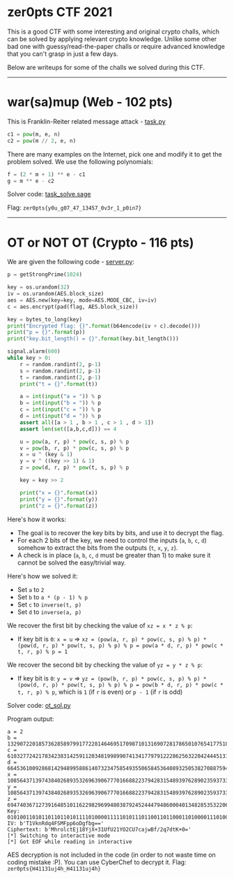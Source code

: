 # zer0pts CTF 2021

This is a good CTF with some interesting and original crypto challs, which can be solved by applying relevant crypto knowledge. Unlike some other bad one with guessy/read-the-paper challs or require advanced knowledge that you can't grasp in just a few days.

Below are writeups for some of the challs we solved during this CTF.

---
# war(sa)mup (Web - 102 pts)

This is Franklin-Reiter related message attack - [task.py](warsamup/task.py)
```python
c1 = pow(m, e, n)
c2 = pow(m // 2, e, n)
```

There are many examples on the Internet, pick one and modify it to get the problem solved. We use the following polynomials:
```python
f = (2 * m + 1) ** e - c1
g = m ** e - c2
```

Solver code: [task_solve.sage](warsamup/task_solve.sage)

Flag: `zer0pts{y0u_g07_47_13457_0v3r_1_p0in7}`

---
# OT or NOT OT (Crypto - 116 pts)

We are given the following code - [server.py](ot_or_not_ot/server.py):
```python
p = getStrongPrime(1024)

key = os.urandom(32)
iv = os.urandom(AES.block_size)
aes = AES.new(key=key, mode=AES.MODE_CBC, iv=iv)
c = aes.encrypt(pad(flag, AES.block_size))

key = bytes_to_long(key)
print("Encrypted flag: {}".format(b64encode(iv + c).decode()))
print("p = {}".format(p))
print("key.bit_length() = {}".format(key.bit_length()))

signal.alarm(600)
while key > 0:
    r = random.randint(2, p-1)
    s = random.randint(2, p-1)
    t = random.randint(2, p-1)
    print("t = {}".format(t))

    a = int(input("a = ")) % p
    b = int(input("b = ")) % p
    c = int(input("c = ")) % p
    d = int(input("d = ")) % p
    assert all([a > 1 , b > 1 , c > 1 , d > 1])
    assert len(set([a,b,c,d])) == 4

    u = pow(a, r, p) * pow(c, s, p) % p
    v = pow(b, r, p) * pow(c, s, p) % p
    x = u ^ (key & 1)
    y = v ^ ((key >> 1) & 1)
    z = pow(d, r, p) * pow(t, s, p) % p

    key = key >> 2

    print("x = {}".format(x))
    print("y = {}".format(y))
    print("z = {}".format(z))
```

Here's how it works:
- The goal is to recover the key bits by bits, and use it to decrypt the flag.
- For each 2 bits of the key, we need to control the inputs (`a`, `b`, `c`, `d`) somehow to extract the bits from the outputs (`t`, `x`, `y`, `z`).
- A check is in place (`a`, `b`, `c`, `d` must be greater than 1) to make sure it cannot be solved the easy/trivial way.

Here's how we solved it:
- Set `a` to `2`
- Set `b` to `a * (p - 1) % p`
- Set `c` to `inverse(t, p)`
- Set `d` to `inverse(a, p)`

We recover the first bit by checking the value of `xz = x * z % p`:
- If key bit is `0`: `x = u` => `xz = (pow(a, r, p) * pow(c, s, p) % p) * (pow(d, r, p) * pow(t, s, p) % p) % p = pow(a * d, r, p) * pow(c * t, r, p) % p = 1`

We recover the second bit by checking the value of `yz = y * z % p`:
- If key bit is `0`: `y = v` => `yz = (pow(b, r, p) * pow(c, s, p) % p) * (pow(d, r, p) * pow(t, s, p) % p) % p = pow(b * d, r, p) * pow(c * t, r, p) % p`, which is `1` (if `r` is even) or `p - 1` (if `r` is odd)

Solver code: [ot_sol.py](ot_or_not_ot/ot_sol.py)

Program output:
```
a = 2
b = 132907220185736285897991772281464695170987101316907281786501076541775189926811683346224427234310580823608429105406137831547155548786641633486868555632551195792848008460529033215706439734358461222539357850771879859169086946173463939114384038750454771945402410091580923088231779749755644631041039304050302267945
c = 61032772421783423831425911203481998990741341779791222862563220424445131302911743775917373105917434434615793568321525364115721260158967046924990245293008637454180239616672227809997797938562289505238854629221751274000888900272873691116281078754328975560245629453423121175361719064758183248134452949551717042910
d = 66453610092868142948995886140732347585493550658453640893250538270887594963405841673112213617155290411804214552703068915773577774393320816743434277816275597896424004230264516607853219867179230611269678925385939929584543473086731969557192019375227385972701205045790461544115889874877822315520519652025151133974
x = 108564371397438402689353269639067770166882237942831548939762890235937330611799535874509992388440807229435015988300337795339983521508809181320127347291879039731041643540408111625442292800610421746206254219910945528869839005738606569250916613687497483229613568731318914865932834218472920054681357591353835620308
y = 108564371397438402689353269639067770166882237942831548939762890235937330611799535874509992388440807229435015988300337795339983521508809181320127347291879039731041643540408111625442292800610421746206254219910945528869839005738606569250916613687497483229613568731318914865932834218472920054681357591353835620309
z = 69474036712739164851011622982969948038792452444794860004013482853532206107824752745807346735230068109744401982580352429444507208221878812701682124298848978724693802427868180016642062952370940849088669335354915263635707509744631902748940253477249580124160929084541865032361420999706960022420775998151720509927
Key: 0101001101011011011010111101000011111010111011001101100011010000111010010111100000110011111110100001110101111010110010100100100000000110011100101011010100000011110000000111001111000101111111101110001011110111010111111001010100111100110101110010011110101110
IV: b'T1VknRdq4FSMFpp6oDgfbg=='
Ciphertext: b'MhrolctEj18YjX+31UfU21YO2CU7cajwBf/2q7dtK+0='
[*] Switching to interactive mode
[*] Got EOF while reading in interactive
```

AES decryption is not included in the code (in order to not waste time on coding mistake :P). You can use CyberChef to decrypt it. Flag: `zer0pts{H41131uj4h_H41131uj4h}`
